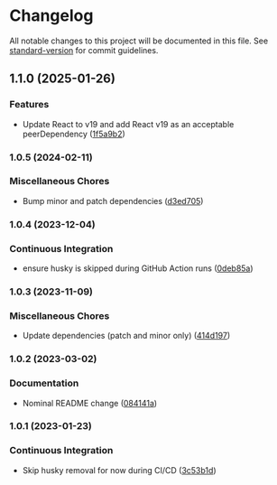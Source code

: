 # Changelog

All notable changes to this project will be documented in this file. See [standard-version](https://github.com/conventional-changelog/standard-version) for commit guidelines.

## 1.1.0 (2025-01-26)


### Features

* Update React to v19 and add React v19 as an acceptable peerDependency ([1f5a9b2](https://github.com/indeedeng/react-singleton-context/commit/1f5a9b2c40f6da3ebdbdcf63f3164da2efddacb5))

### 1.0.5 (2024-02-11)


### Miscellaneous Chores

* Bump minor and patch dependencies ([d3ed705](https://github.com/indeedeng/react-singleton-context/commit/d3ed705d2c1828009472bf1f68ae4c7c67bedc52))

### 1.0.4 (2023-12-04)


### Continuous Integration

* ensure husky is skipped during GitHub Action runs ([0deb85a](https://github.com/indeedeng/react-singleton-context/commit/0deb85adf19be1d6d60b17ab12de2a2c044986de))

### 1.0.3 (2023-11-09)


### Miscellaneous Chores

* Update dependencies (patch and minor only) ([414d197](https://github.com/indeedeng/react-singleton-context/commit/414d197b199ec7a7e8080bf2753c78f08d523ef8))

### 1.0.2 (2023-03-02)


### Documentation

* Nominal README change ([084141a](https://github.com/indeedeng/react-singleton-context/commit/084141a7711e8ffe2de8e6d39b0dc597d79aa8fa))

### 1.0.1 (2023-01-23)

### Continuous Integration

-   Skip husky removal for now during CI/CD ([3c53b1d](https://github.com/indeedeng/react-singleton-context/commit/3c53b1d6cff2052ca2e1ebfb16564604cea8e898))
